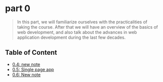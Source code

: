 # part 0

> In this part, we will familiarize ourselves with the practicalities of taking the course. After that we will have an overview of the basics of web development, and also talk about the advances in web application development during the last few decades.

## Table of Content

- [0.4: new note](./0.4.md)
- [0.5: Single page app](./0.5.md)
- [0.6: New note](./0.6.md)